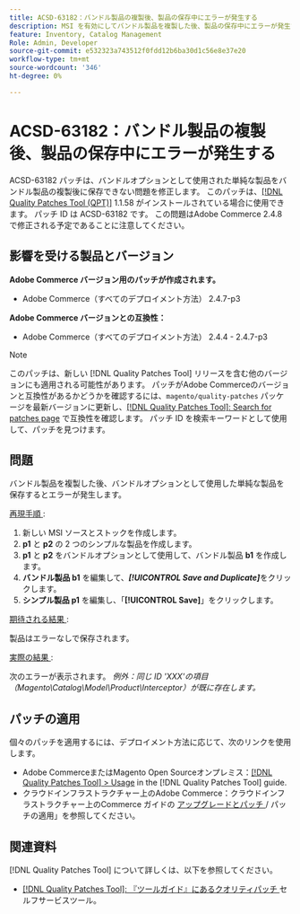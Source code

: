 ```yaml
---
title: ACSD-63182：バンドル製品の複製後、製品の保存中にエラーが発生する
description: MSI を有効にしてバンドル製品を複製した後、製品の保存中にエラーが発生するAdobe Commerceの問題を修正するために、ACSD-63182 パッチを適用します。
feature: Inventory, Catalog Management
Role: Admin, Developer
source-git-commit: e532323a743512f0fdd12b6ba30d1c56e8e37e20
workflow-type: tm+mt
source-wordcount: '346'
ht-degree: 0%

---
```



# ACSD-63182：バンドル製品の複製後、製品の保存中にエラーが発生する

ACSD-63182 パッチは、バンドルオプションとして使用された単純な製品をバンドル製品の複製後に保存できない問題を修正します。 このパッチは、[[!DNL Quality Patches Tool (QPT)]](/help/tools/quality-patches-tool/quality-patches-tool-to-self-serve-quality-patches.md) 1.1.58 がインストールされている場合に使用できます。 パッチ ID は ACSD-63182 です。 この問題はAdobe Commerce 2.4.8 で修正される予定であることに注意してください。

## 影響を受ける製品とバージョン

**Adobe Commerce バージョン用のパッチが作成されます。**

* Adobe Commerce（すべてのデプロイメント方法） 2.4.7-p3

**Adobe Commerce バージョンとの互換性：**

* Adobe Commerce（すべてのデプロイメント方法） 2.4.4 - 2.4.7-p3

>[!NOTE]
>
>このパッチは、新しい [!DNL Quality Patches Tool] リリースを含む他のバージョンにも適用される可能性があります。 パッチがAdobe Commerceのバージョンと互換性があるかどうかを確認するには、`magento/quality-patches` パッケージを最新バージョンに更新し、[[!DNL Quality Patches Tool]: Search for patches page](https://experienceleague.adobe.com/tools/commerce-quality-patches/index.html?lang=ja) で互換性を確認します。 パッチ ID を検索キーワードとして使用して、パッチを見つけます。

## 問題

バンドル製品を複製した後、バンドルオプションとして使用した単純な製品を保存するとエラーが発生します。

<u> 再現手順 </u>:

1. 新しい MSI ソースとストックを作成します。
1. **p1** と **p2** の 2 つのシンプルな製品を作成します。
1. **p1** と **p2** をバンドルオプションとして使用して、バンドル製品 **b1** を作成します。
1. **バンドル製品 b1** を編集して、***[!UICONTROL Save and Duplicate]***&#x200B;をクリックします。
1. **シンプル製品 p1** を編集し、「**[!UICONTROL Save]**」をクリックします。

<u> 期待される結果 </u>:

製品はエラーなしで保存されます。

<u> 実際の結果 </u>:

次のエラーが表示されます。
*例外：同じ ID &#39;XXX&#39;の項目（Magento\Catalog\Model\Product\Interceptor）が既に存在します。*

## パッチの適用

個々のパッチを適用するには、デプロイメント方法に応じて、次のリンクを使用します。

* Adobe CommerceまたはMagento Open Sourceオンプレミス：[[!DNL Quality Patches Tool] > Usage](/help/tools/quality-patches-tool/usage.md) in the [!DNL Quality Patches Tool] guide.
* クラウドインフラストラクチャー上のAdobe Commerce：クラウドインフラストラクチャー上のCommerce ガイドの [ アップグレードとパッチ ](https://experienceleague.adobe.com/docs/commerce-cloud-service/user-guide/develop/upgrade/apply-patches.html?lang=ja)/ パッチの適用」を参照してください。

## 関連資料

[!DNL Quality Patches Tool] について詳しくは、以下を参照してください。

* [[!DNL Quality Patches Tool]: 『ツールガイド』にあるクオリティパッチ ](/help/tools/quality-patches-tool/quality-patches-tool-to-self-serve-quality-patches.md) セルフサービスツール。
